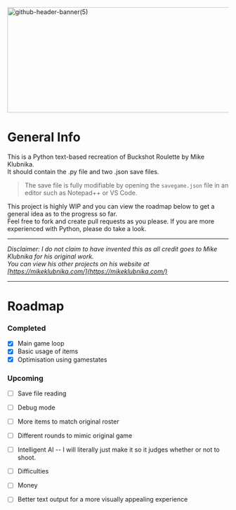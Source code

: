 <img width="1200" height="240" alt="github-header-banner(5)" src="https://github.com/user-attachments/assets/eb6ded4b-bb4a-44b8-ae63-b764a4d758fd" />

# General Info

This is a Python text-based recreation of Buckshot Roulette by Mike Klubnika. <br/>
It should contain the .py file and two .json save files.

> The save file is fully modifiable by opening the `savegame.json` file in an editor such as Notepad++ or VS Code. 

This project is highly WIP and you can view the roadmap below to get a general idea as to the progress so far. <br/>
Feel free to fork and create pull requests as you please. If you are more experienced with Python, please do take a look. <br/>

------

*Disclaimer: I do not claim to have invented this as all credit goes to Mike Klubnika for his original work. <br/>*
*You can view his other projects on his website at [https://mikeklubnika.com/](https://mikeklubnika.com/)*

------

# Roadmap

### Completed

- [x] Main game loop
- [x] Basic usage of items
- [x] Optimisation using gamestates

### Upcoming

- [ ] Save file reading
- [ ] Debug mode
- [ ] More items to match original roster
- [ ] Different rounds to mimic original game
- [ ] Intelligent AI -- I will literally just make it so it judges whether or not to shoot.
- [ ] Difficulties
- [ ] Money
- [ ] Better text output for a more visually appealing experience


